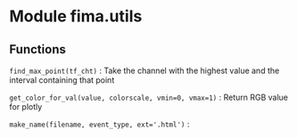 Module fima.utils
=================

Functions
---------

    
`find_max_point(tf_cht)`
:   Take the channel with the highest value and the interval containing that
    point

    
`get_color_for_val(value, colorscale, vmin=0, vmax=1)`
:   Return RGB value for plotly

    
`make_name(filename, event_type, ext='.html')`
: